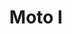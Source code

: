 ---
title: Moto I
date: 
draft: false

# descripcion
description : Dije de plata 925

materials: Plata 925

color: Plateado

dimensions: 2,8cm ancho

code: 02-14-0673

type: "Dijes"

categories: []

price: $4.860,00

price_eftvo: $4.130,00

# Images
# first image will be shown in the product page
images:
  # - image: "images/path_to_image"
  # La ubicacion de las imagenes es imagenes/Dijes/Dijes.Plata/02-14-0673-moto-i
  - image: "./images/dijes/plata/02-14-0673.JPG"
---